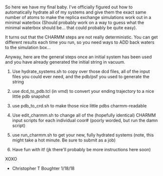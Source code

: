 So here we have my final baby. I've officially figured out
how to automatically hydrate all of my systems and give
them the exact same number of atoms to make the replica
exchange simulations work out in a minimal waterbox
(Should probably work on a way to guess what the minimal
waterbox should be... that could probably be quite easy).

It turns out that the CHARMM steps are not really deterministic.
You can get different results each time you run, so you need ways
to ADD back waters to the simulation box...

Anyway, here are the general steps once an initial system
has been used and you have already generated the initial string
in vacuum.

1. Use hydrate_systems.sh to copy over those dcd files, all of
the input files you could ever need, and the pdb/psf you used
to generate the string

2. use dcd_to_pdb.tcl (in vmd) to convert your ending trajectory
to a nice little pdb snapshot

3. use pdb_to_crd.sh to make those nice little pdbs charmm-readable

4. Use edit_charmm.sh to change all of the (hopefully identical)
CHARMM input scripts for each individual coor# (poorly worded, but run the damn script)

4. use run_charmm.sh to get your new, fully hydrated systems (note,
this might take a hot minute. Be sure to submit as a job)

5. Have fun with it! (jk there'll probably be more instructions here soon)

XOXO
- Christopher T Boughter 1/18/18